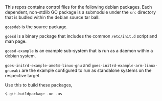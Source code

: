 This repos contains control files for the following debian packages. Each
dependent, non-stdlib GO package is a submodule under the `src` directory that
is budled within the debian source tar ball.

`goesdeb` is the source package.

`goesd` is a binary package that includes the common `/etc/init.d` script and
man page.
   
`goesd-example` is an example sub-system that is run as a daemon within a
debian system.

`goes-initrd-example-amd64-linux-gnu` and
`goes-initrd-example-arm-linux-gnueabi` are the example configured to run as
standalone systems on the respective target.

Use this to build these packages,

```console
$ git-buildpackage -uc -us
```
